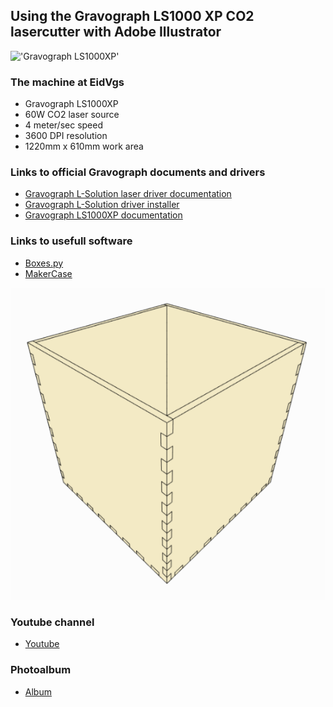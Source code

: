 ## Using the Gravograph LS1000 XP CO2 lasercutter with Adobe Illustrator

!['Gravograph LS1000XP'](https://gravograph.no/wp-content/uploads/2018/12/LS1000XP_web-3.jpg)


### The machine at EidVgs
* Gravograph LS1000XP
* 60W CO2 laser source
* 4 meter/sec speed
* 3600 DPI resolution
* 1220mm x 610mm work area

### Links to official Gravograph documents and drivers
* [Gravograph L-Solution laser driver documentation][1]
* [Gravograph L-Solution driver installer][2]
* [Gravograph LS1000XP documentation][3]

### Links to usefull software
* [Boxes.py][10]
* [MakerCase][11]


!['Maker Case'](https://github.com/jarleven/Lasercutter/raw/master/Adobe-Illustrator/makercase.png)

### Youtube channel
* [Youtube][20]

### Photoalbum
* [Album][30]





[1]:https://gravograph.no/uploads/FAQ/Installere%20GT%20Smartstream%20p%C3%A5%20Windows%20Vista.pdf
[2]:https://gravograph.no/lsolution-7-28-3/
[3]:https://www.gravotech.com/products/laser-stations-laser-tables/ls1000xp
[10]:https://www.festi.info/boxes.py/
[11]:https://en.makercase.com/#/
[20]:https://www.youtube.com/channel/UCbalQbcKA99XwuRVl5Chzbw
[30]:https://photos.app.goo.gl/XnPmDQoEu5akArEb9

